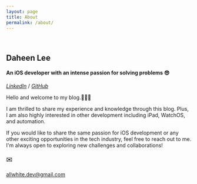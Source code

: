 ```yaml
---
layout: page
title: About
permalink: /about/
---
```




&nbsp;

## Daheen Lee 

#### An iOS developer with an intense passion for solving problems 😎

[*LinkedIn*](https://www.linkedin.com/in/daheen-lee-dev/) / [*GitHub*](https://github.com/daheenallwhite)
&nbsp;

Hello and welcome to my blog.🙋🏻‍♀️
&nbsp;

I am thrilled to share my experience and knowledge through this blog.
Plus, I am also highly interested in other development including iPad, WatchOS, and automation. 
&nbsp;

If you would like to share the same passion for iOS development or any other exciting opportunities in the tech industry, feel free to reach out to me. I'm always open to exploring new challenges and collaborations!
&nbsp;

#### ✉️
[allwhite.dev@gmail.com](mailto:allwhite.dev@gmail.com)
